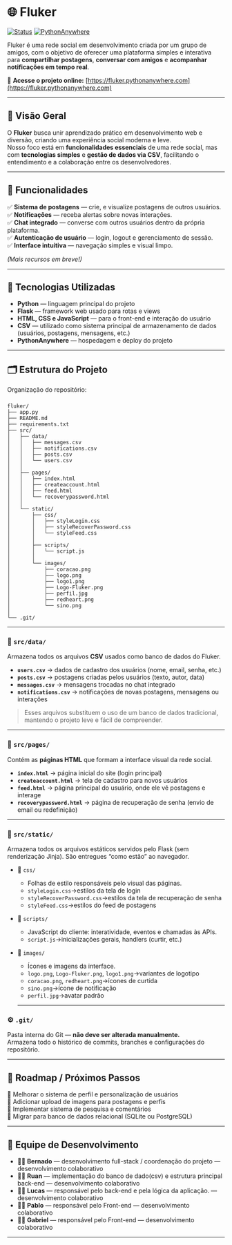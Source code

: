 # 🌐 Fluker

[![Status](https://img.shields.io/badge/status-em%20desenvolvimento-orange)]()
[![PythonAnywhere](https://img.shields.io/badge/deploy-pythonanywhere-blue)]()

Fluker é uma rede social em desenvolvimento criada por um grupo de amigos, com o objetivo de oferecer uma plataforma simples e interativa para **compartilhar postagens**, **conversar com amigos** e **acompanhar notificações em tempo real**.

🔗 **Acesse o projeto online:** [https://fluker.pythonanywhere.com](https://fluker.pythonanywhere.com)

---

## 📖 Visão Geral

O **Fluker** busca unir aprendizado prático em desenvolvimento web e diversão, criando uma experiência social moderna e leve.  
Nosso foco está em **funcionalidades essenciais** de uma rede social, mas com **tecnologias simples** e **gestão de dados via CSV**, facilitando o entendimento e a colaboração entre os desenvolvedores.

---

## 🚀 Funcionalidades

✅ **Sistema de postagens** — crie, e visualize postagens de outros usuários.  
✅ **Notificações** — receba alertas sobre novas interações.  
✅ **Chat integrado** — converse com outros usuários dentro da própria plataforma.  
✅ **Autenticação de usuário** — login, logout e gerenciamento de sessão.  
✅ **Interface intuitiva** — navegação simples e visual limpo.  

*(Mais recursos em breve!)*

---

## 🧠 Tecnologias Utilizadas

- **Python** — linguagem principal do projeto  
- **Flask** — framework web usado para rotas e views  
- **HTML, CSS e JavaScript** — para o front-end e interação do usuário  
- **CSV** — utilizado como sistema principal de armazenamento de dados (usuários, postagens, mensagens, etc.)  
- **PythonAnywhere** — hospedagem e deploy do projeto  

---

## 🗂️ Estrutura do Projeto

Organização do repositório:

###

```text
fluker/
├── app.py
├── README.md
├── requirements.txt
├── src/
│   ├── data/
│   │   ├── messages.csv
│   │   ├── notifications.csv
│   │   ├── posts.csv
│   │   └── users.csv
│   │
│   ├── pages/                   
│   │   ├── index.html
│   │   ├── createaccount.html
│   │   ├── feed.html
│   │   └── recoverypassword.html
│   │
│   └── static/                  
│       ├── css/
│       │   ├── styleLogin.css
│       │   ├── styleRecoverPassword.css
│       │   └── styleFeed.css
│       │
│       ├── scripts/
│       │   └── script.js
│       │
│       └── images/
│           ├── coracao.png
│           ├── logo.png
│           ├── logo1.png
│           ├── Logo-Fluker.png
│           ├── perfil.jpg
│           ├── redheart.png
│           └── sino.png
│
└── .git/
```

---

### 📂 `src/data/`
Armazena todos os arquivos **CSV** usados como banco de dados do Fluker.

- **`users.csv`** → dados de cadastro dos usuários (nome, email, senha, etc.)  
- **`posts.csv`** → postagens criadas pelos usuários (texto, autor, data)  
- **`messages.csv`** → mensagens trocadas no chat integrado  
- **`notifications.csv`** → notificações de novas postagens, mensagens ou interações  

> Esses arquivos substituem o uso de um banco de dados tradicional, mantendo o projeto leve e fácil de compreender.

---

### 📂 `src/pages/`
Contém as **páginas HTML** que formam a interface visual da rede social.

- **`index.html`** → página inicial do site (login principal)  
- **`createaccount.html`** → tela de cadastro para novos usuários  
- **`feed.html`** → página principal do usuário, onde ele vê postagens e interage  
- **`recoverypassword.html`** → página de recuperação de senha (envio de email ou redefinição)

---

### 📂 `src/static/`
Armazena todos os arquivos estáticos servidos pelo Flask (sem renderização Jinja). São entregues “como estão” ao navegador.

- 📁 `css/`
  - Folhas de estilo responsáveis pelo visual das páginas.
  - `styleLogin.css`→estilos da tela de login
  - `styleRecoverPassword.css`→estilos da tela de recuperação de senha
  - `styleFeed.css`→estilos do feed de postagens

- 📁 `scripts/`
  - JavaScript do cliente: interatividade, eventos e chamadas às APIs.
  - `script.js`→inicializações gerais, handlers (curtir, etc.)

- 📁 `images/`
  - Ícones e imagens da interface.
  - `logo.png`, `Logo-Fluker.png`, `logo1.png`→variantes de logotipo
  - `coracao.png`, `redheart.png`→ícones de curtida
  - `sino.png`→ícone de notificação
  - `perfil.jpg`→avatar padrão

  ---

### ⚙️ `.git/`
Pasta interna do Git — **não deve ser alterada manualmente.**  
Armazena todo o histórico de commits, branches e configurações do repositório.

---

## 📅 Roadmap / Próximos Passos

🔹 Melhorar o sistema de perfil e personalização de usuários  
🔹 Adicionar upload de imagens para postagens e perfis  
🔹 Implementar sistema de pesquisa e comentários  
🔹 Migrar para banco de dados relacional (SQLite ou PostgreSQL)  

---

## 👥 Equipe de Desenvolvimento

- 👨‍💻 **Bernado** — desenvolvimento full-stack / coordenação do projeto — desenvolvimento colaborativo
- 👨‍💻 **Ruan** — implementação do banco de dado(csv) e estrutura  principal back-end — desenvolvimento colaborativo
- 👨‍💻 **Lucas** — responsável pelo back-end e pela lógica da aplicação. — desenvolvimento colaborativo
- 👨‍💻 **Pablo** — responsável pelo Front-end — desenvolvimento colaborativo
- 👨‍💻 **Gabriel** — responsável pelo Front-end — desenvolvimento colaborativo

---

